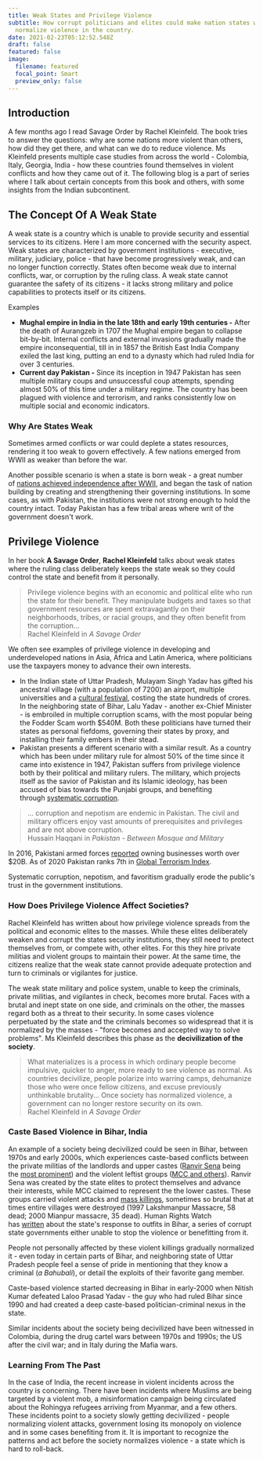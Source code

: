 ```yaml
---
title: Weak States and Privilege Violence
subtitle: How corrupt politicians and elites could make nation states weak, and
  normalize violence in the country.
date: 2021-02-23T05:12:52.548Z
draft: false
featured: false
image:
  filename: featured
  focal_point: Smart
  preview_only: false
---
```

## Introduction

A few months ago I read Savage Order by Rachel Kleinfeld. The book tries to answer the questions: why are some nations more violent than others, how did they get there, and what can we do to reduce violence. Ms Kleinfeld presents multiple case studies from across the world - Colombia, Italy, Georgia, India - how these countries found themselves in violent conflicts and how they came out of it. The following blog is a part of series where I talk about certain concepts from this book and others, with some insights from the Indian subcontinent.

## The Concept Of A Weak State

A weak state is a country which is unable to provide security and essential services to its citizens. Here I am more concerned with the security aspect. Weak states are characterized by government institutions - executive, military, judiciary, police - that have become progressively weak, and can no longer function correctly. States often become weak due to internal conflicts, war, or corruption by the ruling class. A weak state cannot guarantee the safety of its citizens - it lacks strong military and police capabilities to protects itself or its citizens.

Examples

* **Mughal empire in India in the late 18th and early 19th centuries -** After the death of Aurangzeb in 1707 the Mughal empire began to collapse bit-by-bit. Internal conflicts and external invasions gradually made the empire inconsequential, till in in 1857 the British East India Company exiled the last king, putting an end to a dynasty which had ruled India for over 3 centuries.
* **Current day Pakistan -** Since its inception in 1947 Pakistan has seen multiple military coups and unsuccessful coup attempts, spending almost 50% of this time under a military regime. The country has been plagued with violence and terrorism, and ranks consistently low on multiple social and economic indicators.

### Why Are States Weak

Sometimes armed conflicts or war could deplete a states resources, rendering it too weak to govern effectively. A few nations emerged from WWII as weaker than before the war.

Another possible scenario is when a state is born weak - a great number of [nations achieved independence after WWII](https://en.wikipedia.org/wiki/Decolonization), and began the task of nation building by creating and strengthening their governing institutions. In some cases, as with Pakistan, the institutions were not strong enough to hold the country intact. Today Pakistan has a few tribal areas where writ of the government doesn't work.

## Privilege Violence

In her book **A Savage Order**, **Rachel Kleinfeld** talks about weak states where the ruling class deliberately keeps the state weak so they could control the state and benefit from it personally.

> Privilege violence begins with an economic and political elite who run the state for their benefit. They manipulate budgets and taxes so that government resources are spent extravagantly on their neighborhoods, tribes, or racial groups, and they often benefit from the corruption... \
> Rachel Kleinfeld in *A Savage Order*

We often see examples of privilege violence in developing and underdeveloped nations in Asia, Africa and Latin America, where politicians use the taxpayers money to advance their own interests.

* In the Indian state of Uttar Pradesh, Mulayam Singh Yadav has gifted his ancestral village (with a population of 7200) an airport, multiple universities and a [cultural festival](https://www.firstpost.com/politics/mulayams-rs-20-cr-saifai-festival-exposes-audacity-of-political-class-1330515.html), costing the state hundreds of crores. In the neighboring state of Bihar, Lalu Yadav - another ex-Chief Minister - is embroiled in multiple corruption scams, with the most popular being the Fodder Scam worth $540M. Both these politicians have turned their states as personal fiefdoms, governing their states by proxy, and installing their family embers in their stead.
* Pakistan presents a different scenario with a similar result. As a country which has been under military rule for almost 50% of the time since it came into existence in 1947, Pakistan suffers from privilege violence both by their political and military rulers. The military, which projects itself as the savior of Pakistan and its Islamic ideology, has been accused of bias towards the Punjabi groups, and benefiting through [systematic corruption](https://www.nytimes.com/2020/01/23/opinion/pakistan-politicians-military.html).

> ... corruption and nepotism are endemic in Pakistan. The civil and military officers enjoy vast amounts of prerequisites and privileges and are not above corruption. \
> Hussain Haqqani in *Pakistan - Between Mosque and Military*

In 2016, Pakistani armed forces [reported](https://qz.com/india/1134516/inside-pakistans-biggest-business-conglomerate-the-pakistani-military/) owning businesses worth over $20B. As of 2020 Pakistan ranks 7th in [Global Terrorism Index](https://www.visionofhumanity.org/wp-content/uploads/2020/11/GTI-2020-web-1.pdf).

Systematic corruption, nepotism, and favoritism gradually erode the public's trust in the government institutions.

### How Does Privilege Violence Affect Societies?

Rachel Kleinfeld has written about how privilege violence spreads from the political and economic elites to the masses. While these elites deliberately weaken and corrupt the states security institutions, they still need to protect themselves from, or compete with, other elites. For this they hire private militias and violent groups to maintain their power. At the same time, the citizens realize that the weak state cannot provide adequate protection and turn to criminals or vigilantes for justice.

The weak state military and police system, unable to keep the criminals, private militias, and vigilantes in check, becomes more brutal. Faces with a brutal and inept state on one side, and criminals on the other, the masses regard both as a threat to their security. In some cases violence perpetuated by the state and the criminals becomes so widespread that it is normalized by the masses - "force becomes and accepted way to solve problems". Ms Kleinfeld describes this phase as the **decivilization of the society**.

<Indian political parties giving party-ticket to criminals>

> What materializes is a process in which ordinary people become impulsive, quicker to anger, more ready to see violence as normal. As countries decivilize, people polarize into warring camps, dehumanize those who were once fellow citizens, and excuse previously unthinkable brutality... Once society has normalized violence, a government can no longer restore security on its own. \
> Rachel Kleinfeld in *A Savage Order*

### Caste Based Violence in Bihar, India

An example of a society being decivilized could be seen in Bihar, between 1970s and early 2000s, which experiences caste-based conflicts between the private militias of the landlords and upper castes ([Ranvir Sena](https://www.satp.org/satporgtp/countries/india/terroristoutfits/Ranvir_Sena.htm) being the [most prominent](https://www.satp.org/satporgtp/countries/india/terroristoutfits/Private_armies.htm)) and the violent leftist groups ([MCC and others](https://www.satp.org/satporgtp/countries/india/terroristoutfits/mcc.htm)). Ranvir Sena was created by the state elites to protect themselves and advance their interests, while MCC claimed to represent the the lower castes. These groups carried violent attacks and [mass killings](https://www.satp.org/satporgtp/countries/india/terroristoutfits/massacres.htm), sometimes so brutal that at times entire villages were destroyed (1997 Lakshmanpur Massacre, 58 dead; 2000 Mianpur massacre, 35 dead). Human Rights Watch has [written](https://www.hrw.org/reports/1999/india/India994-06.htm) about the state's response to outfits in Bihar, a series of corrupt state governments either unable to stop the violence or benefitting from it.

People not personally affected by these violent killings gradually normalized it - even today in certain parts of Bihar, and neighboring state of Uttar Pradesh people feel a sense of pride in mentioning that they know a criminal (*a Bahubali*), or detail the exploits of their favorite gang member.

Caste-based violence started decreasing in Bihar in early-2000 when Nitish Kumar defeated Laloo Prasad Yadav - the guy who had ruled Bihar since 1990 and had created a deep caste-based politician-criminal nexus in the state.

Similar incidents about the society being decivilized have been witnessed in Colombia, during the drug cartel wars between 1970s and 1990s; the US after the civil war; and in Italy during the Mafia wars.

### Learning From The Past

In the case of India, the recent increase in violent incidents across the country is concerning. There have been incidents where Muslims are being targeted by a violent mob, a misinformation campaign being circulated about the Rohingya refugees arriving from Myanmar, and a few others. These incidents point to a society slowly getting decivilized - people normalizing violent attacks, government losing its monopoly on violence and in some cases benefiting from it. It is important to recognize the patterns and act before the society normalizes violence - a state which is hard to roll-back.